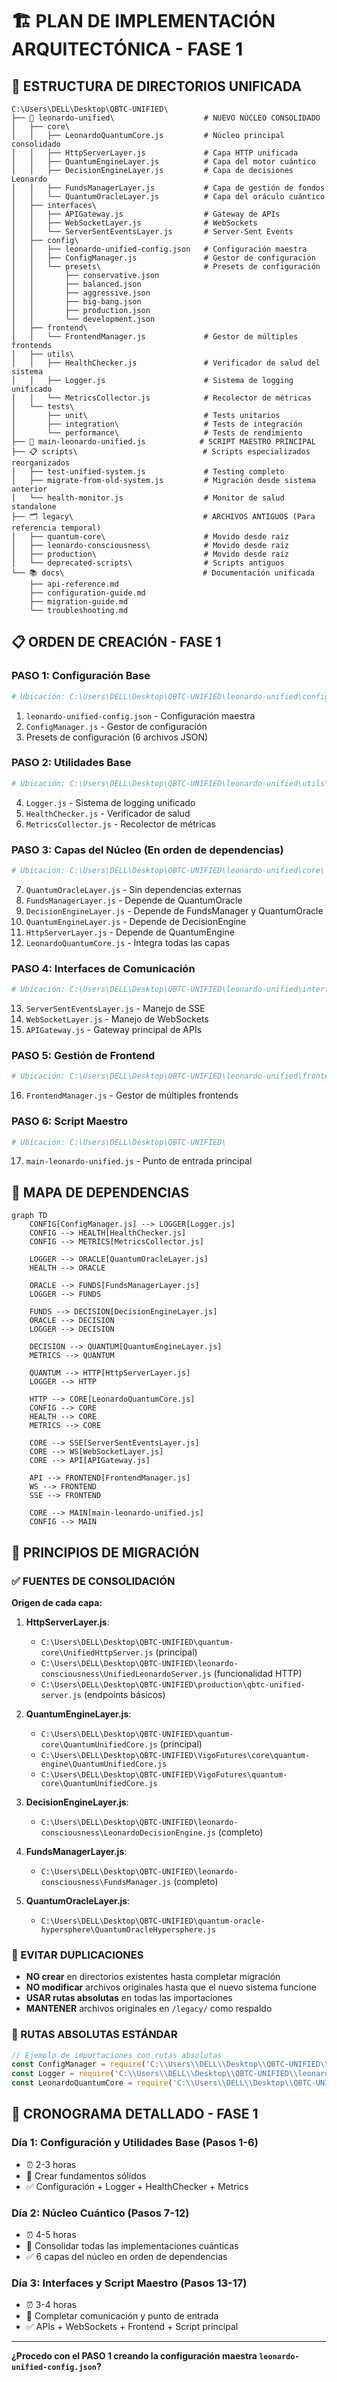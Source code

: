 # 🏗️ PLAN DE IMPLEMENTACIÓN ARQUITECTÓNICA - FASE 1

## 📁 ESTRUCTURA DE DIRECTORIOS UNIFICADA

```
C:\Users\DELL\Desktop\QBTC-UNIFIED\
├── 🌟 leonardo-unified\                    # NUEVO NÚCLEO CONSOLIDADO
│   ├── core\
│   │   ├── LeonardoQuantumCore.js         # Núcleo principal consolidado
│   │   ├── HttpServerLayer.js             # Capa HTTP unificada
│   │   ├── QuantumEngineLayer.js          # Capa del motor cuántico
│   │   ├── DecisionEngineLayer.js         # Capa de decisiones Leonardo
│   │   ├── FundsManagerLayer.js           # Capa de gestión de fondos
│   │   └── QuantumOracleLayer.js          # Capa del oráculo cuántico
│   ├── interfaces\
│   │   ├── APIGateway.js                  # Gateway de APIs
│   │   ├── WebSocketLayer.js              # WebSockets
│   │   └── ServerSentEventsLayer.js       # Server-Sent Events
│   ├── config\
│   │   ├── leonardo-unified-config.json   # Configuración maestra
│   │   ├── ConfigManager.js               # Gestor de configuración
│   │   └── presets\                       # Presets de configuración
│   │       ├── conservative.json
│   │       ├── balanced.json
│   │       ├── aggressive.json
│   │       ├── big-bang.json
│   │       ├── production.json
│   │       └── development.json
│   ├── frontend\
│   │   └── FrontendManager.js             # Gestor de múltiples frontends
│   ├── utils\
│   │   ├── HealthChecker.js               # Verificador de salud del sistema
│   │   ├── Logger.js                      # Sistema de logging unificado
│   │   └── MetricsCollector.js            # Recolector de métricas
│   └── tests\
│       ├── unit\                          # Tests unitarios
│       ├── integration\                   # Tests de integración
│       └── performance\                   # Tests de rendimiento
├── 🚀 main-leonardo-unified.js            # SCRIPT MAESTRO PRINCIPAL
├── 📋 scripts\                            # Scripts especializados reorganizados
│   ├── test-unified-system.js             # Testing completo
│   ├── migrate-from-old-system.js         # Migración desde sistema anterior
│   └── health-monitor.js                  # Monitor de salud standalone
├── 🗂️ legacy\                             # ARCHIVOS ANTIGUOS (Para referencia temporal)
│   ├── quantum-core\                      # Movido desde raíz
│   ├── leonardo-consciousness\            # Movido desde raíz
│   ├── production\                        # Movido desde raíz
│   └── deprecated-scripts\                # Scripts antiguos
└── 📚 docs\                               # Documentación unificada
    ├── api-reference.md
    ├── configuration-guide.md
    ├── migration-guide.md
    └── troubleshooting.md
```

## 📋 ORDEN DE CREACIÓN - FASE 1

### PASO 1: Configuración Base
```bash
# Ubicación: C:\Users\DELL\Desktop\QBTC-UNIFIED\leonardo-unified\config\
```
1. `leonardo-unified-config.json` - Configuración maestra
2. `ConfigManager.js` - Gestor de configuración
3. Presets de configuración (6 archivos JSON)

### PASO 2: Utilidades Base
```bash
# Ubicación: C:\Users\DELL\Desktop\QBTC-UNIFIED\leonardo-unified\utils\
```
4. `Logger.js` - Sistema de logging unificado
5. `HealthChecker.js` - Verificador de salud
6. `MetricsCollector.js` - Recolector de métricas

### PASO 3: Capas del Núcleo (En orden de dependencias)
```bash
# Ubicación: C:\Users\DELL\Desktop\QBTC-UNIFIED\leonardo-unified\core\
```
7. `QuantumOracleLayer.js` - Sin dependencias externas
8. `FundsManagerLayer.js` - Depende de QuantumOracle
9. `DecisionEngineLayer.js` - Depende de FundsManager y QuantumOracle
10. `QuantumEngineLayer.js` - Depende de DecisionEngine
11. `HttpServerLayer.js` - Depende de QuantumEngine
12. `LeonardoQuantumCore.js` - Integra todas las capas

### PASO 4: Interfaces de Comunicación
```bash
# Ubicación: C:\Users\DELL\Desktop\QBTC-UNIFIED\leonardo-unified\interfaces\
```
13. `ServerSentEventsLayer.js` - Manejo de SSE
14. `WebSocketLayer.js` - Manejo de WebSockets
15. `APIGateway.js` - Gateway principal de APIs

### PASO 5: Gestión de Frontend
```bash
# Ubicación: C:\Users\DELL\Desktop\QBTC-UNIFIED\leonardo-unified\frontend\
```
16. `FrontendManager.js` - Gestor de múltiples frontends

### PASO 6: Script Maestro
```bash
# Ubicación: C:\Users\DELL\Desktop\QBTC-UNIFIED\
```
17. `main-leonardo-unified.js` - Punto de entrada principal

## 🔗 MAPA DE DEPENDENCIAS

```mermaid
graph TD
    CONFIG[ConfigManager.js] --> LOGGER[Logger.js]
    CONFIG --> HEALTH[HealthChecker.js]
    CONFIG --> METRICS[MetricsCollector.js]
    
    LOGGER --> ORACLE[QuantumOracleLayer.js]
    HEALTH --> ORACLE
    
    ORACLE --> FUNDS[FundsManagerLayer.js]
    LOGGER --> FUNDS
    
    FUNDS --> DECISION[DecisionEngineLayer.js]
    ORACLE --> DECISION
    LOGGER --> DECISION
    
    DECISION --> QUANTUM[QuantumEngineLayer.js]
    METRICS --> QUANTUM
    
    QUANTUM --> HTTP[HttpServerLayer.js]
    LOGGER --> HTTP
    
    HTTP --> CORE[LeonardoQuantumCore.js]
    CONFIG --> CORE
    HEALTH --> CORE
    METRICS --> CORE
    
    CORE --> SSE[ServerSentEventsLayer.js]
    CORE --> WS[WebSocketLayer.js]
    CORE --> API[APIGateway.js]
    
    API --> FRONTEND[FrontendManager.js]
    WS --> FRONTEND
    SSE --> FRONTEND
    
    CORE --> MAIN[main-leonardo-unified.js]
    CONFIG --> MAIN
```

## 🎯 PRINCIPIOS DE MIGRACIÓN

### ✅ FUENTES DE CONSOLIDACIÓN
**Origen de cada capa:**

1. **HttpServerLayer.js**:
   - `C:\Users\DELL\Desktop\QBTC-UNIFIED\quantum-core\UnifiedHttpServer.js` (principal)
   - `C:\Users\DELL\Desktop\QBTC-UNIFIED\leonardo-consciousness\UnifiedLeonardoServer.js` (funcionalidad HTTP)
   - `C:\Users\DELL\Desktop\QBTC-UNIFIED\production\qbtc-unified-server.js` (endpoints básicos)

2. **QuantumEngineLayer.js**:
   - `C:\Users\DELL\Desktop\QBTC-UNIFIED\quantum-core\QuantumUnifiedCore.js` (principal)
   - `C:\Users\DELL\Desktop\QBTC-UNIFIED\VigoFutures\core\quantum-engine\QuantumUnifiedCore.js`
   - `C:\Users\DELL\Desktop\QBTC-UNIFIED\VigoFutures\quantum-core\QuantumUnifiedCore.js`

3. **DecisionEngineLayer.js**:
   - `C:\Users\DELL\Desktop\QBTC-UNIFIED\leonardo-consciousness\LeonardoDecisionEngine.js` (completo)

4. **FundsManagerLayer.js**:
   - `C:\Users\DELL\Desktop\QBTC-UNIFIED\leonardo-consciousness\FundsManager.js` (completo)

5. **QuantumOracleLayer.js**:
   - `C:\Users\DELL\Desktop\QBTC-UNIFIED\quantum-oracle-hypersphere\QuantumOracleHypersphere.js`

### 🚫 EVITAR DUPLICACIONES
- **NO crear** en directorios existentes hasta completar migración
- **NO modificar** archivos originales hasta que el nuevo sistema funcione
- **USAR rutas absolutas** en todas las importaciones
- **MANTENER** archivos originales en `/legacy/` como respaldo

### 📁 RUTAS ABSOLUTAS ESTÁNDAR
```javascript
// Ejemplo de importaciones con rutas absolutas
const ConfigManager = require('C:\\Users\\DELL\\Desktop\\QBTC-UNIFIED\\leonardo-unified\\config\\ConfigManager');
const Logger = require('C:\\Users\\DELL\\Desktop\\QBTC-UNIFIED\\leonardo-unified\\utils\\Logger');
const LeonardoQuantumCore = require('C:\\Users\\DELL\\Desktop\\QBTC-UNIFIED\\leonardo-unified\\core\\LeonardoQuantumCore');
```

## 🚀 CRONOGRAMA DETALLADO - FASE 1

### Día 1: Configuración y Utilidades Base (Pasos 1-6)
- ⏰ 2-3 horas
- 🎯 Crear fundamentos sólidos
- ✅ Configuración + Logger + HealthChecker + Metrics

### Día 2: Núcleo Cuántico (Pasos 7-12)  
- ⏰ 4-5 horas
- 🎯 Consolidar todas las implementaciones cuánticas
- ✅ 6 capas del núcleo en orden de dependencias

### Día 3: Interfaces y Script Maestro (Pasos 13-17)
- ⏰ 3-4 horas  
- 🎯 Completar comunicación y punto de entrada
- ✅ APIs + WebSockets + Frontend + Script principal

---

**¿Procedo con el PASO 1 creando la configuración maestra `leonardo-unified-config.json`?**
